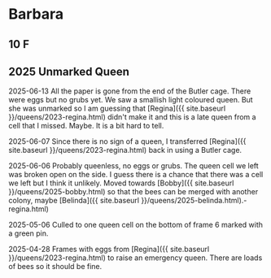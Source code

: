 # Barbara

## 10 F

## 2025 Unmarked Queen

2025-06-13 All the paper is gone from the end of the Butler cage.  There were eggs but no grubs yet.  We saw a smallish light coloured queen.  But she was unmarked so I am guessing that [Regina]({{ site.baseurl }}/queens/2023-regina.html) didn't make it and this is a late queen from a cell that I missed.  Maybe.  It is a bit hard to tell.

2025-06-07 Since there is no sign of a queen, I transferred [Regina]({{ site.baseurl }}/queens/2023-regina.html) back in using a Butler cage.

2025-06-06 Probably queenless, no eggs or grubs.  The queen cell we left was broken open on the side.  I guess there is a chance that there was a cell we left but I think it unlikely.  Moved towards [Bobby]({{ site.baseurl }}/queens/2025-bobby.html) so that the bees can be merged with another colony, maybe [Belinda]({{ site.baseurl }}/queens/2025-belinda.html).-regina.html)

2025-05-06 Culled to one queen cell on the bottom of frame 6 marked with a green pin.

2025-04-28 Frames with eggs from [Regina]({{ site.baseurl }}/queens/2023-regina.html) to raise an emergency queen.  There are loads of bees so it should be fine.

